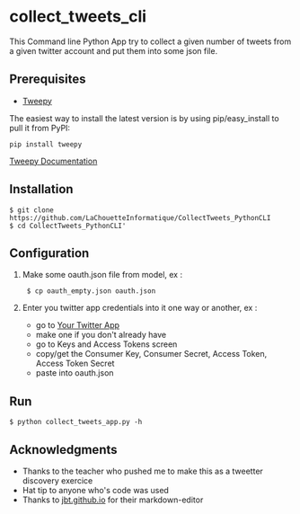 collect_tweets_cli
======

This Command line Python App try to collect a given number of tweets from a given twitter account and put them into some json file.

Prerequisites
------------
- [Tweepy](https://github.com/tweepy/tweepy)

The easiest way to install the latest version
is by using pip/easy_install to pull it from PyPI:

    pip install tweepy

[Tweepy Documentation](http://tweepy.readthedocs.io/en/v3.6.0/)

Installation
------------

	$ git clone https://github.com/LaChouetteInformatique/CollectTweets_PythonCLI
	$ cd CollectTweets_PythonCLI'
	
Configuration
-------------

1. Make some oauth.json file from model, ex :

		$ cp oauth_empty.json oauth.json

2. Enter you twitter app credentials into it one way or another, ex :

	- go to [Your Twitter App](https://apps.twitter.com/)
	- make one if you don't already have
	- go to Keys and Access Tokens screen
	- copy/get the Consumer Key, Consumer Secret, Access Token, Access Token Secret
	- paste into oauth.json

Run
---

	$ python collect_tweets_app.py -h

## Acknowledgments

* Thanks to the teacher who pushed me to make this as a tweetter discovery exercice
* Hat tip to anyone who's code was used
* Thanks to [jbt.github.io](https://jbt.github.io/markdown-editor/) for their markdown-editor
